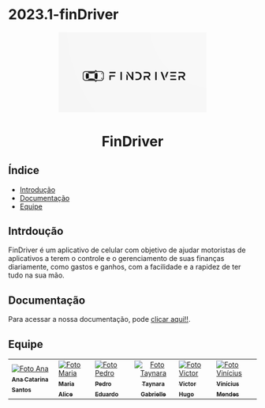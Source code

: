 # 2023.1-finDriver

<p align="center">
  <a href="">
    <img alt="FinDriver" src="docs/images/findriver.png" width="300">
  </a>
</p>

<h1 align="center">
  FinDriver
</h1>

## Índice 

* [Introdução](#Introdução)
* [Documentação](#Documentação)
* [Equipe](#Equipe)

## Intrdoução

FinDriver é um aplicativo de celular com objetivo de ajudar motoristas de aplicativos a terem o controle e o gerenciamento de suas finanças diariamente, como gastos e ganhos, com a facilidade e a rapidez de ter tudo na sua mão.

## Documentação

Para acessar a nossa documentação, pode [clicar aqui!!](https://mdsreq-fga-findriver.netlify.app/). 

## Equipe

<p align="center">
</p>

<table>
  
  <tr>
    <td>
      <a href="#">
        <img src="https://avatars.githubusercontent.com/u/89619442?v=4" width="100px;" alt="Foto Ana"/><br>
        <sub>
          <b>Ana Catarina Santos</b>
        </sub>
      </a>
    </td>
    <td>
      <a href="#">
        <img src="https://avatars.githubusercontent.com/u/105389239?v=4" width="100px;" alt="Foto Maria"/><br>
        <sub>
          <b>Maria Alice</b>
        </sub>
      </a>
    </td>
    <td>
      <a href="#">
        <img src="https://avatars.githubusercontent.com/u/64859196?v=4" width="100px;" alt="Foto Pedro"/><br>
        <sub>
          <b>Pedro Eduardo</b>
        </sub>
      </a>
    </td>
    <td align="center">
      <a href="#">
        <img src="https://avatars.githubusercontent.com/u/80136352?v=4" width="100px;" alt="Foto Taynara"/><br>
        <sub>
          <b>Taynara Gabrielle</b>
        </sub>
      </a>
    </td>
    <td>
      <a href="#">
        <img src="https://avatars.githubusercontent.com/u/99771740?v=4" width="100px;" alt="Foto Victor"/><br>
        <sub>
          <b>Victor Hugo</b>
        </sub>
      </a>
    </td>
    <td>
      <a href="#">
        <img src="https://avatars.githubusercontent.com/u/96599913?v=4" width="100px;" alt="Foto Vinícius"/><br>
        <sub>
          <b>Vinícius Mendes</b>
        </sub>
      </a>
    </td>
   </tr>
  <tr>
    
</table>

<br/> 
